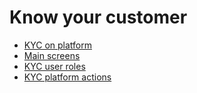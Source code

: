 # Know your customer
* [KYC on platform](platform)
* [Main screens](screens)
* [KYC user roles](roles)
* [KYC platform actions](actions)
